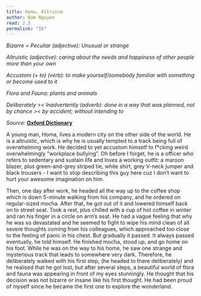 ```yaml
---
title: Homa, Altruism
author: Nam Nguyen
read: 2.5
permalink: "15"
---
```


*Bizarre = Peculiar (adjective): Unusual or strange*

*Altruistic (adjective): caring about the needs and happiness of other people more than your own*

*Accustom (+ to) (verb): to make yourself/somebody familiar with something or become used to it*

*Flora and Fauna: plants and animals*

*Deliberately >< Inadvertently (adverb): done in a way that was planned, not by chance >< by accident; without intending to*

_Source:_ [**Oxford Dictionary**](https://www.oxfordlearnersdictionaries.com/)

A young man, Homa, lives a modern city on the other side of the world. He is a altruistic, which is why he is usually tempted to a track being full of overwhelming work. He decided to yet accustom himself to f*cking weird overwhelmingly “workplace bullying”. Oh before I forget, he is a officer who refers to sedentary and sustain life and loves a working outfit: a maroon blazer, plus green-and-grey striped tie, white shirt, grey V-neck jumper and black trousers - I want to stop describing this guy here cuz I don’t want to hurt your awesome imagination on him. 

Then, one day after work, he headed all the way up to the coffee shop which is down 5-minute walking from his company, and he ordered on regular-sized mocha. After that, he got out of it and lowered himself back on to street seat. Took a rest, plus chilled with a cup of hot coffee in winter and ran his finger in a circle on arm’s seat. He had a vague feeling that why he was so devastated and he seemed to fight to wipe his mind clean of all severe thoughts coming from his colleagues, which approached too close to the feeling of panic in his chest. But gradually it passed. It always passed eventually, he told himself. He finished mocha, stood up, and go home on his foot. While he was on the way to his home, he saw one strange and mysterious track that leads to somewhere very dark. Therefore, he deliberately walked with his first step, (he headed to there deliberately) and he realised that he got lost, but after several steps, a beautiful world of flora and fauna was appearing in front of my eyes stunningly. He thought that his decision was not bizarre or insane like his first thought. He had been proud of myself since he became the first one to explore the wonderland.